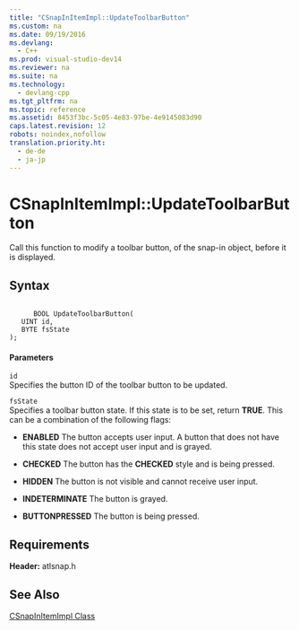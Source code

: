 ```yaml
---
title: "CSnapInItemImpl::UpdateToolbarButton"
ms.custom: na
ms.date: 09/19/2016
ms.devlang: 
  - C++
ms.prod: visual-studio-dev14
ms.reviewer: na
ms.suite: na
ms.technology: 
  - devlang-cpp
ms.tgt_pltfrm: na
ms.topic: reference
ms.assetid: 8453f3bc-5c05-4e83-97be-4e9145083d90
caps.latest.revision: 12
robots: noindex,nofollow
translation.priority.ht: 
  - de-de
  - ja-jp
---
```

# CSnapInItemImpl::UpdateToolbarButton
Call this function to modify a toolbar button, of the snap-in object, before it is displayed.  
  
## Syntax  
  
```  
  
      BOOL UpdateToolbarButton(  
   UINT id,  
   BYTE fsState   
);  
```  
  
#### Parameters  
 `id`  
 Specifies the button ID of the toolbar button to be updated.  
  
 `fsState`  
 Specifies a toolbar button state. If this state is to be set, return **TRUE**. This can be a combination of the following flags:  
  
-   **ENABLED** The button accepts user input. A button that does not have this state does not accept user input and is grayed.  
  
-   **CHECKED** The button has the **CHECKED** style and is being pressed.  
  
-   **HIDDEN** The button is not visible and cannot receive user input.  
  
-   **INDETERMINATE** The button is grayed.  
  
-   **BUTTONPRESSED** The button is being pressed.  
  
## Requirements  
 **Header:** atlsnap.h  
  
## See Also  
 [CSnapInItemImpl Class](../Topic/CSnapInItemImpl%20Class.md)